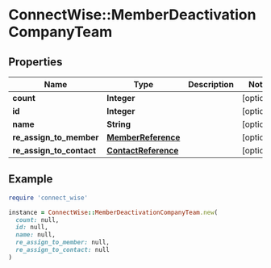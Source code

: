 # ConnectWise::MemberDeactivationCompanyTeam

## Properties

| Name | Type | Description | Notes |
| ---- | ---- | ----------- | ----- |
| **count** | **Integer** |  | [optional] |
| **id** | **Integer** |  | [optional] |
| **name** | **String** |  | [optional] |
| **re_assign_to_member** | [**MemberReference**](MemberReference.md) |  | [optional] |
| **re_assign_to_contact** | [**ContactReference**](ContactReference.md) |  | [optional] |

## Example

```ruby
require 'connect_wise'

instance = ConnectWise::MemberDeactivationCompanyTeam.new(
  count: null,
  id: null,
  name: null,
  re_assign_to_member: null,
  re_assign_to_contact: null
)
```

